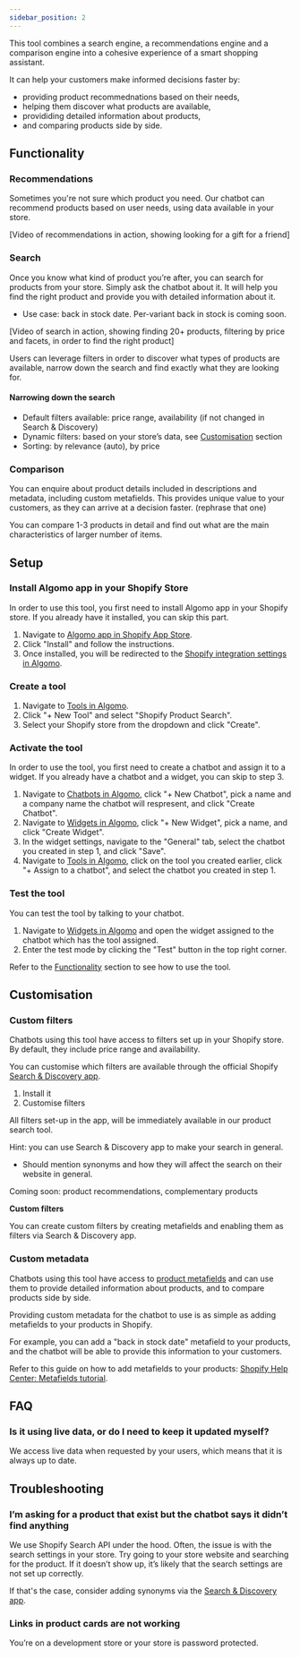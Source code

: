 ```yaml
---
sidebar_position: 2
---
```


This tool combines a search engine, a recommendations engine and a comparison engine into a cohesive experience of a smart shopping assistant.

It can help your customers make informed decisions faster by:

- providing product recommednations based on their needs,
- helping them discover what products are available,
- provididing detailed information about products,
- and comparing products side by side.

## Functionality

### Recommendations

Sometimes you're not sure which product you need. Our chatbot can recommend products based on user needs, using data available in your store.

[Video of recommendations in action, showing looking for a gift for a friend]

### Search

Once you know what kind of product you’re after, you can search for products from your store. Simply ask the chatbot about it. It will help you find the right product and provide you with detailed information about it.

- Use case: back in stock date. Per-variant back in stock is coming soon.

[Video of search in action, showing finding 20+ products, filtering by price and facets, in order to find the right product]

Users can leverage filters in order to discover what types of products are available, narrow down the search and find exactly what they are looking for.

#### Narrowing down the search

- Default filters available: price range, availability (if not changed in Search & Discovery)
- Dynamic filters: based on your store’s data, see [Customisation](#customisation) section
- Sorting: by relevance (auto), by price

### Comparison

You can enquire about product details included in descriptions and metadata, including custom metafields. This provides unique value to your customers, as they can arrive at a decision faster. (rephrase that one)

You can compare 1-3 products in detail and find out what are the main characteristics of larger number of items.

## Setup

### Install Algomo app in your Shopify Store

In order to use this tool, you first need to install Algomo app in your Shopify store. If you already have it installed, you can skip this part.

1. Navigate to [Algomo app in Shopify App Store](https://apps.shopify.com/algomo).
2. Click "Install" and follow the instructions.
3. Once installed, you will be redirected to the [Shopify integration settings in Algomo](https://app.algomo.com/integrations/shopify).

### Create a tool

1. Navigate to [Tools in Algomo](https://app.algomo.com/tools).
2. Click "+ New Tool" and select "Shopify Product Search".
3. Select your Shopify store from the dropdown and click "Create".

### Activate the tool

In order to use the tool, you first need to create a chatbot and assign it to a widget. If you already have a chatbot and a widget, you can skip to step 3.

1. Navigate to [Chatbots in Algomo](https://app.algomo.com/chatbots), click "+ New Chatbot", pick a name and a company name the chatbot will respresent, and click "Create Chatbot".
2. Navigate to [Widgets in Algomo](https://app.algomo.com/widgets), click "+ New Widget", pick a name, and click "Create Widget".
3. In the widget settings, navigate to the "General" tab, select the chatbot you created in step 1, and click "Save".
4. Navigate to [Tools in Algomo](https://app.algomo.com/tools), click on the tool you created earlier, click "+ Assign to a chatbot", and select the chatbot you created in step 1.

### Test the tool

You can test the tool by talking to your chatbot.

1. Navigate to [Widgets in Algomo](https://app.algomo.com/widgets) and open the widget assigned to the chatbot which has the tool assigned.
2. Enter the test mode by clicking the "Test" button in the top right corner.

Refer to the [Functionality](#functionality) section to see how to use the tool.

## Customisation

### Custom filters

Chatbots using this tool have access to filters set up in your Shopify store. By default, they include price range and availability.

You can customise which filters are available through the official Shopify [Search & Discovery app](https://apps.shopify.com/search-and-discovery).

1. Install it
2. Customise filters

All filters set-up in the app, will be immediately available in our product search tool.

Hint: you can use Search & Discovery app to make your search in general.

- Should mention synonyms and how they will affect the search on their website in general.

Coming soon: product recommendations, complementary products

**Custom filters**

You can create custom filters by creating metafields and enabling them as filters via Search & Discovery app.

### Custom metadata

Chatbots using this tool have access to [product metafields](https://help.shopify.com/en/manual/custom-data/metafields) and can use them to provide detailed information about products, and to compare products side by side.

Providing custom metadata for the chatbot to use is as simple as adding metafields to your products in Shopify.

For example, you can add a "back in stock date" metafield to your products, and the chatbot will be able to provide this information to your customers.

Refer to this guide on how to add metafields to your products: [Shopify Help Center: Metafields tutorial](https://help.shopify.com/en/manual/custom-data/metafields/using-metafields).

## FAQ

### Is it using live data, or do I need to keep it updated myself?

We access live data when requested by your users, which means that it is always up to date.

## Troubleshooting

### I’m asking for a product that exist but the chatbot says it didn’t find anything

We use Shopify Search API under the hood. Often, the issue is with the search settings in your store. Try going to your store website and searching for the product. If it doesn’t show up, it’s likely that the search settings are not set up correctly.

If that's the case, consider adding synonyms via the [Search & Discovery app](https://apps.shopify.com/search-and-discovery).

### Links in product cards are not working

You’re on a development store or your store is password protected.
